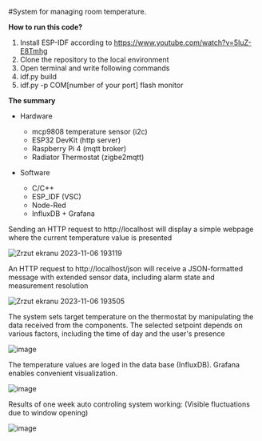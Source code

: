 #System for managing room temperature.

**How to run this code?**

1. Install ESP-IDF according to https://www.youtube.com/watch?v=5IuZ-E8Tmhg
2. Clone the repository to the local environment
3. Open terminal and write following commands
4. idf.py build
5. idf.py -p COM[number of your port] flash monitor

**The summary**

- Hardware
  - mcp9808 temperature sensor (i2c)
  - ESP32 DevKit (http server)
  - Raspberry Pi 4 (mqtt broker)
  - Radiator Thermostat (zigbe2mqtt)

- Software
  - C/C++
  - ESP_IDF (VSC)
  - Node-Red
  - InfluxDB + Grafana
  
Sending an HTTP request to http://localhost will display a simple webpage where the current temperature value is presented

![Zrzut ekranu 2023-11-06 193119](https://github.com/Bagietnik/http_server/assets/84154206/03cf4b28-9f49-4410-8350-39e0faac223a)


An HTTP request to http://localhost/json will receive a JSON-formatted message with extended sensor data, including alarm state and measurement resolution

![Zrzut ekranu 2023-11-06 193505](https://github.com/Bagietnik/http_server/assets/84154206/1939c50c-c9e6-499f-8e09-91e1b271153b)

The system sets target temperature on the thermostat by manipulating the data received from the components.
The selected setpoint depends on various factors, including the time of day and the user's presence

![image](https://github.com/Bagietnik/http_server/assets/84154206/d95a3766-4091-44d4-b1c0-addedcf4f9b3)


The temperature values are loged in the data base (InfluxDB). Grafana enables convenient visualization.

![image](https://github.com/Bagietnik/http_server/assets/84154206/a42dd988-a8da-415b-932d-d18140273513)

Results of one week auto controling system working:
(Visible fluctuations due to window opening)

![image](https://github.com/Bagietnik/http_server/assets/84154206/93eabe19-d520-4354-a51a-6853d922f241)


